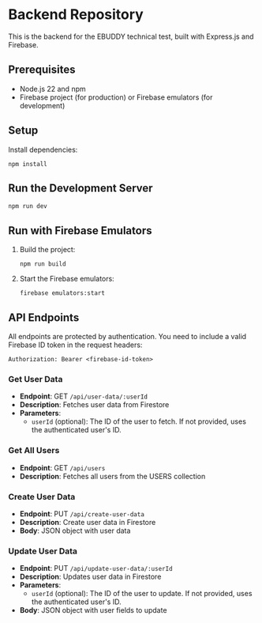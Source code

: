 # Backend Repository

This is the backend for the EBUDDY technical test, built with Express.js and Firebase.

## Prerequisites

- Node.js 22 and npm
- Firebase project (for production) or Firebase emulators (for development)

## Setup

Install dependencies:
```
npm install
```

## Run the Development Server

```
npm run dev
```

## Run with Firebase Emulators

1. Build the project:
   ```
   npm run build
   ```

2. Start the Firebase emulators:
   ```
   firebase emulators:start
   ```

## API Endpoints

All endpoints are protected by authentication. You need to include a valid Firebase ID token in the request headers:

```
Authorization: Bearer <firebase-id-token>
```

### Get User Data
- **Endpoint**: GET `/api/user-data/:userId`
- **Description**: Fetches user data from Firestore
- **Parameters**:
  - `userId` (optional): The ID of the user to fetch. If not provided, uses the authenticated user's ID.

### Get All Users
- **Endpoint**: GET `/api/users`
- **Description**: Fetches all users from the USERS collection

### Create User Data
- **Endpoint**: PUT `/api/create-user-data`
- **Description**: Create user data in Firestore
- **Body**: JSON object with user data

### Update User Data
- **Endpoint**: PUT `/api/update-user-data/:userId`
- **Description**: Updates user data in Firestore
- **Parameters**:
  - `userId` (optional): The ID of the user to update. If not provided, uses the authenticated user's ID.
- **Body**: JSON object with user fields to update